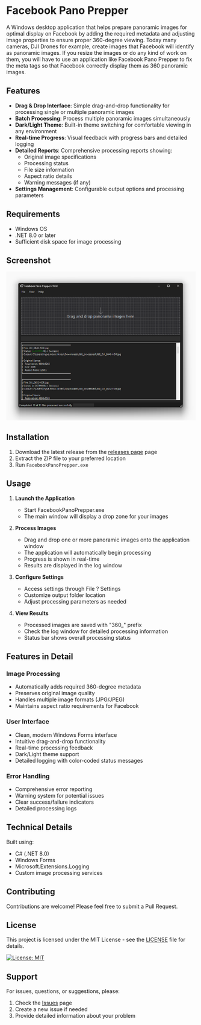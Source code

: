 # Facebook Pano Prepper

A Windows desktop application that helps prepare panoramic images for optimal display on Facebook by adding the required metadata and adjusting image properties to ensure proper 360-degree viewing. Today many cameras, DJI Drones for example, create images that Facebook will identify as panoramic images. If you resize the images or do any kind of work on them, you will have to use an application like Facebook Pano Prepper to fix the meta tags so that Facebook correctly display them as 360 panoramic images.

## Features

- **Drag & Drop Interface**: Simple drag-and-drop functionality for processing single or multiple panoramic images
- **Batch Processing**: Process multiple panoramic images simultaneously
- **Dark/Light Theme**: Built-in theme switching for comfortable viewing in any environment
- **Real-time Progress**: Visual feedback with progress bars and detailed logging
- **Detailed Reports**: Comprehensive processing reports showing:
  - Original image specifications
  - Processing status
  - File size information
  - Aspect ratio details
  - Warning messages (if any)
- **Settings Management**: Configurable output options and processing parameters

## Requirements

- Windows OS
- .NET 8.0 or later
- Sufficient disk space for image processing

## Screenshot
![Facebook Pano Prepper](https://github.com/liknes/FacebookPanoPrepper/blob/main/Screenshots/panoprepper-dark.png)

## Installation

1. Download the latest release from the [releases page](https://github.com/liknes/FacebookPanoPrepper/releases/latest) page
2. Extract the ZIP file to your preferred location
3. Run `FacebookPanoPrepper.exe`

## Usage

1. **Launch the Application**
   - Start FacebookPanoPrepper.exe
   - The main window will display a drop zone for your images

2. **Process Images**
   - Drag and drop one or more panoramic images onto the application window
   - The application will automatically begin processing
   - Progress is shown in real-time
   - Results are displayed in the log window

3. **Configure Settings**
   - Access settings through File ? Settings
   - Customize output folder location
   - Adjust processing parameters as needed

4. **View Results**
   - Processed images are saved with "360_" prefix
   - Check the log window for detailed processing information
   - Status bar shows overall processing status

## Features in Detail

### Image Processing
- Automatically adds required 360-degree metadata
- Preserves original image quality
- Handles multiple image formats (JPG/JPEG)
- Maintains aspect ratio requirements for Facebook

### User Interface
- Clean, modern Windows Forms interface
- Intuitive drag-and-drop functionality
- Real-time processing feedback
- Dark/Light theme support
- Detailed logging with color-coded status messages

### Error Handling
- Comprehensive error reporting
- Warning system for potential issues
- Clear success/failure indicators
- Detailed processing logs

## Technical Details

Built using:
- C# (.NET 8.0)
- Windows Forms
- Microsoft.Extensions.Logging
- Custom image processing services

## Contributing

Contributions are welcome! Please feel free to submit a Pull Request.

## License

This project is licensed under the MIT License - see the [LICENSE](LICENSE) file for details.

[![License: MIT](https://img.shields.io/badge/License-MIT-yellow.svg)](https://opensource.org/licenses/MIT)

## Support

For issues, questions, or suggestions, please:
1. Check the [Issues](link-to-issues) page
2. Create a new issue if needed
3. Provide detailed information about your problem
